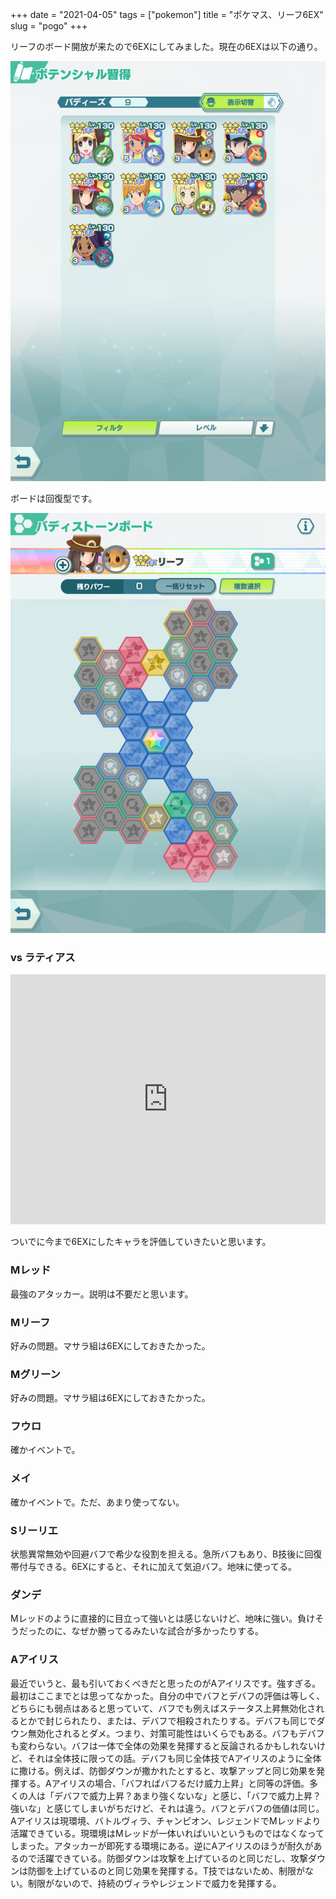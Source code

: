 +++
date = "2021-04-05"
tags = ["pokemon"]
title = "ポケマス、リーフ6EX"
slug = "pogo"
+++

リーフのボード開放が来たので6EXにしてみました。現在の6EXは以下の通り。

![](https://raw.githubusercontent.com/syui/img/master/other/pokemonmasters_20210405_0001.png)

ボードは回復型です。

![](https://raw.githubusercontent.com/syui/img/master/other/pokemonmasters_20210405_0002.png)

### vs ラティアス

<iframe width="100%" height="400" src="https://www.youtube.com/embed/WrXNNOVI4pE" frameborder="0" allow="autoplay; encrypted-media" allowfullscreen></iframe>

ついでに今まで6EXにしたキャラを評価していきたいと思います。

### Mレッド

最強のアタッカー。説明は不要だと思います。

### Mリーフ

好みの問題。マサラ組は6EXにしておきたかった。

### Mグリーン

好みの問題。マサラ組は6EXにしておきたかった。

### フウロ

確かイベントで。

### メイ

確かイベントで。ただ、あまり使ってない。

### Sリーリエ

状態異常無効や回避バフで希少な役割を担える。急所バフもあり、B技後に回復帯付与できる。6EXにすると、それに加えて気迫バフ。地味に使ってる。

### ダンデ

Mレッドのように直接的に目立って強いとは感じないけど、地味に強い。負けそうだったのに、なぜか勝ってるみたいな試合が多かったりする。

### Aアイリス

最近でいうと、最も引いておくべきだと思ったのがAアイリスです。強すぎる。最初はここまでとは思ってなかった。自分の中でバフとデバフの評価は等しく、どちらにも弱点はあると思っていて、バフでも例えばステータス上昇無効化されるとかで封じられたり、または、デバフで相殺されたりする。デバフも同じでダウン無効化されるとダメ。つまり、対策可能性はいくらでもある。バフもデバフも変わらない。バフは一体で全体の効果を発揮すると反論されるかもしれないけど、それは全体技に限っての話。デバフも同じ全体技でAアイリスのように全体に撒ける。例えば、防御ダウンが撒かれたとすると、攻撃アップと同じ効果を発揮する。Aアイリスの場合、「バフればバフるだけ威力上昇」と同等の評価。多くの人は「デバフで威力上昇？あまり強くないな」と感じ、「バフで威力上昇？強いな」と感じてしまいがちだけど、それは違う。バフとデバフの価値は同じ。Aアイリスは現環境、バトルヴィラ、チャンピオン、レジェンドでMレッドより活躍できている。現環境はMレッドが一体いればいいというものではなくなってしまった。アタッカーが即死する環境にある。逆にAアイリスのほうが耐久があるので活躍できている。防御ダウンは攻撃を上げているのと同じだし、攻撃ダウンは防御を上げているのと同じ効果を発揮する。T技ではないため、制限がない。制限がないので、持続のヴィラやレジェンドで威力を発揮する。

